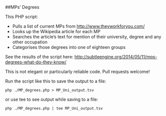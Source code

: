 ##MPs’ Degrees

This PHP script:

- Pulls a list of current MPs from http://www.theyworkforyou.com/
- Looks up the Wikipedia article for each MP
- Searches the article’s text for mention of their university, degree and any other occupation
- Categorises those degrees into one of eighteen groups

See the results of the script here: http://subtleengine.org/2014/05/11/mps-degrees-what-do-they-know/

This is not elegant or particularly reliable code. Pull requests welcome!

Run the script like this to save the output to a file:

``php ./MP_degrees.php > MP_Uni_output.tsv``

or use tee to see output while saving to a file:

``php ./MP_degrees.php | tee MP_Uni_output.tsv``